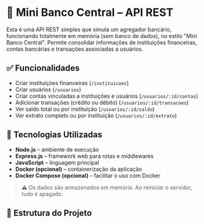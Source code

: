 # 🏦 Mini Banco Central – API REST

Esta é uma API REST simples que simula um agregador bancário, funcionando totalmente em memória (sem banco de dados), no estilo "Mini Banco Central". Permite consolidar informações de instituições financeiras, contas bancárias e transações associadas a usuários.

## ✅ Funcionalidades

- Criar instituições financeiras (`/instituicoes`)
- Criar usuários (`/usuarios`)
- Criar contas vinculadas a instituições e usuários (`/usuarios/:id/contas`)
- Adicionar transações (crédito ou débito) (`/usuarios/:id/transacoes`)
- Ver saldo total ou por instituição (`/usuarios/:id/saldo`)
- Ver extrato completo ou por instituição (`/usuarios/:id/extrato`)

## 🚀 Tecnologias Utilizadas

- **Node.js** – ambiente de execução
- **Express.js** – framework web para rotas e middlewares
- **JavaScript** – linguagem principal
- **Docker (opcional)** – containerização da aplicação
- **Docker Compose (opcional)** – facilitar o uso com Docker

> ⚠️ Os dados são armazenados em memória. Ao reiniciar o servidor, tudo é apagado.

## 📁 Estrutura do Projeto

